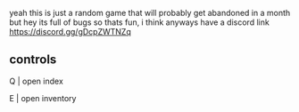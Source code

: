 yeah this is just a random game that will probably get abandoned in a month but hey its full of bugs so thats fun, i think
anyways have a discord link https://discord.gg/gDcpZWTNZq

## controls
Q | open index

E | open inventory
